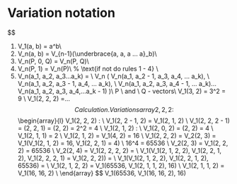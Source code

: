 # Variation notation
$$ 
1. V_1(a, b) = a^b\\
2. V_n(a, b) = V_{n-1}(\underbrace{a, a, a ... a}_b)\\
3. V_n(P, 0, Q) = V_n(P, Q)\\
4. V_n(P, 1) = V_n(P)\\
% \text{if not do rules 1 - 4} \\
5. V_n(a_1, a_2, a_3...a_k) = \\
V_n
(
    V_n(a_1, a_2 - 1, a_3, a_4, ... a_k), \\
    V_n(a_1, a_2, a_3 - 1, a_4, ... a_k), \\
    V_n(a_1, a_2, a_3, a_4 - 1, ... a_k)...
    V_n(a_1, a_2, a_3, a_4,...a_k - 1)
)\\
P \ and \ Q  - vectors\\
V_1(3, 2) = 3^2 = 9 \\
V_1(2, 2, 2) =...
$$
Calculation.
Variations array {2, 2, 2} :
$$
\begin{array}{l}
V_1(2, 2, 2) : \\
V_1(2, 2 - 1, 2) = V_1(2, 1, 2) \\
V_1(2, 2, 2 - 1) = (2, 2, 1) = (2, 2) = 2^2 = 4 \\
V_1(2, 1, 2) : \\
V_1(2, 0, 2) = (2, 2) = 4 \\
V_1(2, 1, 1) = 2 \\
V_1(2, 1, 2) = V_1(4, 2) = 16 \\
V_1(2, 2, 2) = V_2(2, 3) = V_1(V_1(2, 1, 2) = 16, V_1(2, 2, 1) = 4) \\
16^4 = 65536 \\
V_2(2, 3) = V_1(2, 2, 2) = 65536 \\
V_2(2, 4) = V_1(2, 2, 2, 2) = \\
V_1(V_1(2, 1, 2, 2), V_1(2, 2, 1, 2), V_1(2, 2, 2, 1)
= V_1(2, 2, 2)) = \\
V_1(V_1(2, 1, 2, 2), V_1(2, 2, 1, 2), 65536) = \\
V_1(2, 1, 2, 2) = V_1(65536, V_1(2, 1, 1, 2), 16) \\
V_1(2, 1, 1, 2) = V_1(16, 16, 2) \\
\end{array}
$$
V_1(65536, V_1(16, 16, 2), 16)